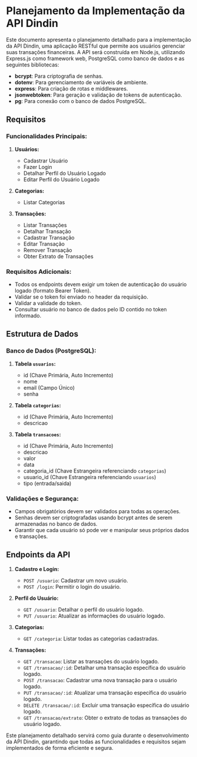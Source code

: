 # Planejamento da Implementação da API Dindin

Este documento apresenta o planejamento detalhado para a implementação da API Dindin, uma aplicação RESTful que permite aos usuários gerenciar suas transações financeiras. A API será construída em Node.js, utilizando Express.js como framework web, PostgreSQL como banco de dados e as seguintes bibliotecas:

- **bcrypt**: Para criptografia de senhas.
- **dotenv**: Para gerenciamento de variáveis de ambiente.
- **express**: Para criação de rotas e middlewares.
- **jsonwebtoken**: Para geração e validação de tokens de autenticação.
- **pg**: Para conexão com o banco de dados PostgreSQL.

## Requisitos

### Funcionalidades Principais:

1. **Usuários:**
   - Cadastrar Usuário
   - Fazer Login
   - Detalhar Perfil do Usuário Logado
   - Editar Perfil do Usuário Logado

2. **Categorias:**
   - Listar Categorias

3. **Transações:**
   - Listar Transações
   - Detalhar Transação
   - Cadastrar Transação
   - Editar Transação
   - Remover Transação
   - Obter Extrato de Transações

### Requisitos Adicionais:

- Todos os endpoints devem exigir um token de autenticação do usuário logado (formato Bearer Token).
- Validar se o token foi enviado no header da requisição.
- Validar a validade do token.
- Consultar usuário no banco de dados pelo ID contido no token informado.

## Estrutura de Dados

### Banco de Dados (PostgreSQL):

1. **Tabela `usuarios`:**
   - id (Chave Primária, Auto Incremento)
   - nome
   - email (Campo Único)
   - senha

2. **Tabela `categorias`:**
   - id (Chave Primária, Auto Incremento)
   - descricao

3. **Tabela `transacoes`:**
   - id (Chave Primária, Auto Incremento)
   - descricao
   - valor
   - data
   - categoria_id (Chave Estrangeira referenciando `categorias`)
   - usuario_id (Chave Estrangeira referenciando `usuarios`)
   - tipo (entrada/saida)

### Validações e Segurança:

- Campos obrigatórios devem ser validados para todas as operações.
- Senhas devem ser criptografadas usando bcrypt antes de serem armazenadas no banco de dados.
- Garantir que cada usuário só pode ver e manipular seus próprios dados e transações.

## Endpoints da API

1. **Cadastro e Login:**
   - `POST /usuario`: Cadastrar um novo usuário.
   - `POST /login`: Permitir o login do usuário.

2. **Perfil do Usuário:**
   - `GET /usuario`: Detalhar o perfil do usuário logado.
   - `PUT /usuario`: Atualizar as informações do usuário logado.

3. **Categorias:**
   - `GET /categoria`: Listar todas as categorias cadastradas.

4. **Transações:**
   - `GET /transacao`: Listar as transações do usuário logado.
   - `GET /transacao/:id`: Detalhar uma transação específica do usuário logado.
   - `POST /transacao`: Cadastrar uma nova transação para o usuário logado.
   - `PUT /transacao/:id`: Atualizar uma transação específica do usuário logado.
   - `DELETE /transacao/:id`: Excluir uma transação específica do usuário logado.
   - `GET /transacao/extrato`: Obter o extrato de todas as transações do usuário logado.

Este planejamento detalhado servirá como guia durante o desenvolvimento da API Dindin, garantindo que todas as funcionalidades e requisitos sejam implementados de forma eficiente e segura.